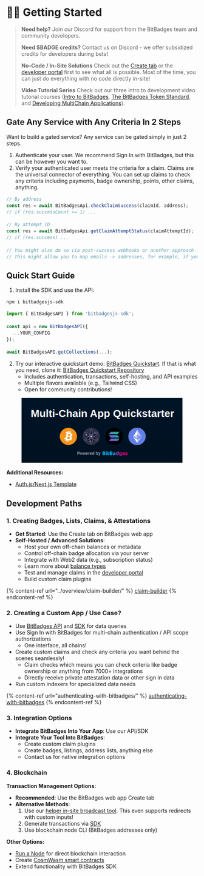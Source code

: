 # 🚴‍♂️ Getting Started

> **Need help?** Join our Discord for support from the BitBadges team and community developers.
>
> **Need $BADGE credits?** Contact us on Discord - we offer subsidized credits for developers during beta!
>
> **No-Code / In-Site Solutions** Check out the [Create tab](https://bitbadges.io/create) or the [developer portal](https://bitbadges.io/developer) first to see what all is possible. Most of the time, you can just do everything with no code directly in-site!
>
> **Video Tutorial Series** Check out our three intro to development video tutorial courses ([Intro to BitBadges](https://www.udemy.com/course/multichain-dapps/learn/), [The BitBadges Token Standard](https://www.udemy.com/course/multichain/learn/lecture/46271653#overview), and [Developing MultiChain Applications](https://www.udemy.com/course/crosschain-dapps/learn/lecture/46271733#overview)).

## Gate Any Service with Any Criteria In 2 Steps

Want to build a gated service? Any service can be gated simply in just 2 steps.

1. Authenticate your user. We recommend Sign In with BitBadges, but this can be however you want to.
2. Verify your authenticated user meets the criteria for a claim. Claims are the universal connector of everything. You can set up claims to check any criteria including payments, badge ownership, points, other claims, anything.

```typescript
// By address
const res = await BitBadgesApi.checkClaimSuccess(claimId, address);
// if (res.successCount >= 1) ...

// By attempt ID
const res = await BitBadgesApi.getClaimAttemptStatus(claimAttemptId);
// if (res.success) ...

// You might also do so via post-success webhooks or another approach
// This might allow you to map emails -> addresses, for example, if you authenticate via email
```

## Quick Start Guide

1. Install the SDK and use the API:

```bash
npm i bitbadgesjs-sdk
```

```ts
import { BitBadgesAPI } from 'bitbadgesjs-sdk';

const api = new BitBadgesAPI({
  ...YOUR_CONFIG
});

await BitBadgesAPI.getCollections(...);
```

2. Try our interactive quickstart demo: [BitBadges Quickstart](https://bitbadges.io/quickstart). If that is what you need, clone it: [BitBadges Quickstart Repository](https://github.com/BitBadges/bitbadges-quickstart)
   * Includes authentication, transactions, self-hosting, and API examples
   * Multiple flavors available (e.g., Tailwind CSS)
   * Open for community contributions!

<figure><img src="../.gitbook/assets/image (125).png" alt=""><figcaption></figcaption></figure>

**Additional Resources:**

* [Auth.js/Next.js Template](https://github.com/BitBadges/bitbadges-authjs-example)

## Development Paths

### 1. Creating Badges, Lists, Claims, & Attestations

* **Get Started**: Use the Create tab on BitBadges web app
* **Self-Hosted / Advanced Solutions**:
  * Host your own off-chain balances or metadata
  * Control off-chain badge allocation via your server
  * Integrate with Web2 data (e.g., subscription status)
  * Learn more about [balance types](badges-advanced/balances-transfers/balance-types.md)
  * Test and manage claims in the [developer portal](https://bitbadges.io/developer)
  * Build custom claim plugins

{% content-ref url="../overview/claim-builder/" %}
[claim-builder](../overview/claim-builder/)
{% endcontent-ref %}

### 2. Creating a Custom App / Use Case?

* Use [BitBadges API](bitbadges-api/api.md) and [SDK](bitbadges-sdk/) for data queries
* Use Sign In with BitBadges for multi-chain authentication / API scope authorizations
  * One interface, all chains!
* Create custom claims and check any criteria you want behind the scenes seamlessly!
  * Claim checks which means you can check criteria like badge ownership or anything from 7000+ integrations
  * Directly receive private attestation data or other sign in data
* Run custom indexers for specialized data needs

{% content-ref url="authenticating-with-bitbadges/" %}
[authenticating-with-bitbadges](authenticating-with-bitbadges/)
{% endcontent-ref %}

### 3. Integration Options

* **Integrate BitBadges Into Your App**: Use our API/SDK
* **Integrate Your Tool Into BitBadges**:
  * Create custom claim plugins
  * Create badges, listings, address lists, anything else
  * Contact us for native integration options

### 4. Blockchain

**Transaction Management Options:**

* **Recommended**: Use the BitBadges web app Create tab
* **Alternative Methods**:
  1. Use our [helper in-site broadcast tool](bitbadges-blockchain/create-and-broadcast-txs/sign-+-broadcast-bitbadges.io.md). This even supports redirects with custom inputs!
  2. Generate transactions via [SDK](bitbadges-blockchain/create-and-broadcast-txs/)
  3. Use blockchain node CLI (BitBadges addresses only)

**Other Options:**

* [Run a Node](bitbadges-blockchain/run-a-node/) for direct blockchain interaction
* Create [CosmWasm smart contracts](bitbadges-blockchain/create-a-wasm-contract.md)
* Extend functionality with BitBadges SDK
